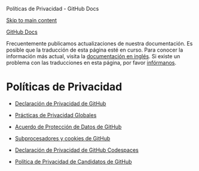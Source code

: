 Políticas de Privacidad - GitHub Docs

[Skip to main content](#main-content)

[](/es)[GitHub Docs](/es)

Frecuentemente publicamos actualizaciones de nuestra documentación. Es posible que la traducción de esta página esté en curso. Para conocer la información más actual, visita la [documentación en inglés](/en). Si existe un problema con las traducciones en esta página, por favor [infórmanos](https://github.com/contact?form[subject]=translation%20issue%20on%20docs.github.com&form[comments]=).

Políticas de Privacidad
==========

* [Declaración de Privacidad de GitHub](/es/site-policy/privacy-policies/github-privacy-statement)

* [Prácticas de Privacidad Globales](/es/site-policy/privacy-policies/global-privacy-practices)

* [Acuerdo de Protección de Datos de GitHub](/es/site-policy/privacy-policies/github-data-protection-agreement)

* [Subprocesadores y cookies de GitHub](/es/site-policy/privacy-policies/github-subprocessors-and-cookies)

* [Declaración de Privacidad de GitHub Codespaces](/es/site-policy/privacy-policies/github-codespaces-privacy-statement)

* [Política de Privacidad de Candidatos de GitHub](/es/site-policy/privacy-policies/github-candidate-privacy-policy)
